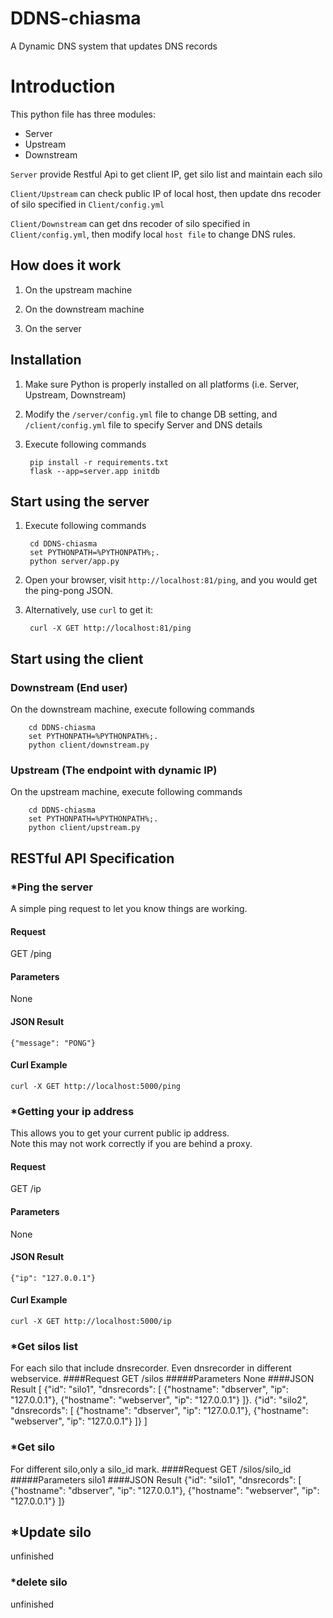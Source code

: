 DDNS-chiasma
============

A Dynamic DNS system that updates DNS records 

# Introduction
This python file has three modules: 
* Server
* Upstream
* Downstream

`Server` provide Restful Api to get client IP, get silo list and maintain each silo

`Client/Upstream` can check public IP of local host, then update dns recoder of silo specified in `Client/config.yml`

`Client/Downstream` can get dns recoder of silo specified in `Client/config.yml`, then modify local `host file` to change DNS rules.

## How does it work
1. On the upstream machine

1. On the downstream machine        

1. On the server


## Installation
1. Make sure Python is properly installed on all platforms (i.e. Server, Upstream, Downstream)
1. Modify the `/server/config.yml` file to change DB setting, and `/client/config.yml` file to specify Server and DNS details
1. Execute following commands

        pip install -r requirements.txt
        flask --app=server.app initdb


## Start using the server
1. Execute following commands
 
        cd DDNS-chiasma
        set PYTHONPATH=%PYTHONPATH%;.
        python server/app.py
        
1. Open your browser, visit `http://localhost:81/ping`, and you would get the ping-pong JSON.
1. Alternatively, use `curl` to get it:

        curl -X GET http://localhost:81/ping
    
## Start using the client
### Downstream (End user)
On the downstream machine, execute following commands
 
        cd DDNS-chiasma
        set PYTHONPATH=%PYTHONPATH%;.
        python client/downstream.py

### Upstream (The endpoint with dynamic IP)
On the upstream machine, execute following commands
 
        cd DDNS-chiasma
        set PYTHONPATH=%PYTHONPATH%;.
        python client/upstream.py
        
## RESTful API Specification
### *Ping the server

A simple ping request to let you know things are working.
#### Request
GET /ping
#### Parameters
None
#### JSON Result
    {"message": "PONG"}
#### Curl Example
    curl -X GET http://localhost:5000/ping
    
### *Getting your ip address
This allows you to get your current public ip address.   
Note this may not work correctly if you are behind a proxy.
#### Request
GET /ip
#### Parameters
None
#### JSON Result
    {"ip": "127.0.0.1"}
#### Curl Example
    curl -X GET http://localhost:5000/ip
    
### *Get silos list

 For each silo that include dnsrecorder. Even dnsrecorder in different webservice.
####Request
GET /silos
#####Parameters
None
####JSON Result
[
{"id": "silo1", "dnsrecords": [
{"hostname": "dbserver", "ip": "127.0.0.1"}, 
{"hostname": "webserver", "ip": "127.0.0.1"}
]}.
{"id": "silo2", "dnsrecords": [
{"hostname": "dbserver", "ip": "127.0.0.1"}, 
{"hostname": "webserver", "ip": "127.0.0.1"}
]}
]


### *Get silo

For different silo,only a silo_id mark. 
####Request
GET /silos/silo_id
#####Parameters
silo1
####JSON Result
{"id": "silo1", "dnsrecords": [
{"hostname": "dbserver", "ip": "127.0.0.1"}, 
{"hostname": "webserver", "ip": "127.0.0.1"}
]}
    
## *Update silo

unfinished

### *delete silo

unfinished



